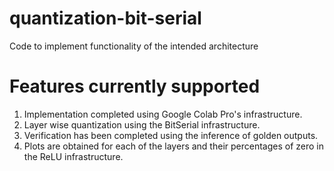 # quantization-bit-serial
Code to implement functionality of the intended architecture

# Features currently supported
1. Implementation completed using Google Colab Pro's infrastructure.
2. Layer wise quantization using the BitSerial infrastructure.
3. Verification has been completed using the inference of golden outputs.
4. Plots are obtained for each of the layers and their percentages of zero in the ReLU infrastructure.
